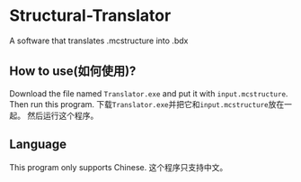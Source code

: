# Structural-Translator
A software that translates .mcstructure into .bdx

## How to use(如何使用)?
Download the file named `Translator.exe` and put it with `input.mcstructure`.
Then run this program.
下载`Translator.exe`并把它和`input.mcstructure`放在一起。
然后运行这个程序。

## Language
This program only supports Chinese.
这个程序只支持中文。
